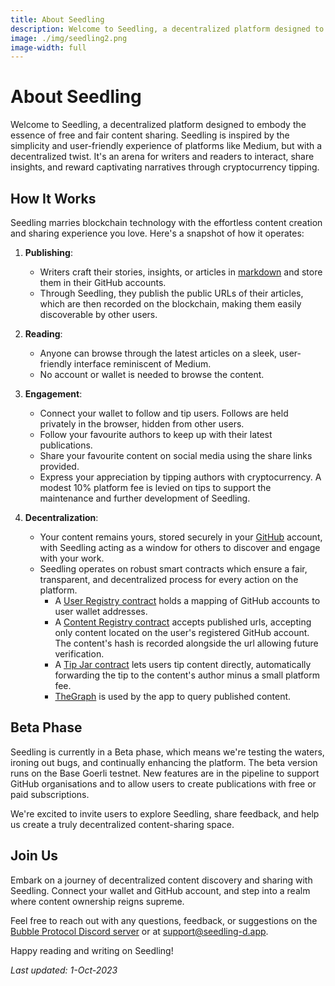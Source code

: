 ```yaml
---
title: About Seedling
description: Welcome to Seedling, a decentralized platform designed to embody the essence of free and fair content sharing. Seedling is inspired by the simplicity and user-friendly experience of platforms like Medium, but with a decentralized twist.
image: ./img/seedling2.png
image-width: full
---
```

# About Seedling

Welcome to Seedling, a decentralized platform designed to embody the essence of free and fair content sharing. Seedling is inspired by the simplicity and user-friendly experience of platforms like Medium, but with a decentralized twist. It's an arena for writers and readers to interact, share insights, and reward captivating narratives through cryptocurrency tipping.

## How It Works

Seedling marries blockchain technology with the effortless content creation and sharing experience you love. Here's a snapshot of how it operates:

1. **Publishing**: 
   - Writers craft their stories, insights, or articles in [markdown](https://docs.github.com/en/get-started/writing-on-github/getting-started-with-writing-and-formatting-on-github/basic-writing-and-formatting-syntax) and store them in their GitHub accounts.
   - Through Seedling, they publish the public URLs of their articles, which are then recorded on the blockchain, making them easily discoverable by other users.

2. **Reading**: 
   - Anyone can browse through the latest articles on a sleek, user-friendly interface reminiscent of Medium.
   - No account or wallet is needed to browse the content.

3. **Engagement**:
   - Connect your wallet to follow and tip users. Follows are held privately in the browser, hidden from other users.
   - Follow your favourite authors to keep up with their latest publications.
   - Share your favourite content on social media using the share links provided.
   - Express your appreciation by tipping authors with cryptocurrency. A modest 10% platform fee is levied on tips to support the maintenance and further development of Seedling.

4. **Decentralization**:
   - Your content remains yours, stored securely in your [GitHub](https://github.com) account, with Seedling acting as a window for others to discover and engage with your work.
   - Seedling operates on robust smart contracts which ensure a fair, transparent, and decentralized process for every action on the platform.
     - A [User Registry contract](https://goerli.basescan.org/address/0x04C2973Ab533B1eBe60ba608C026B37799BC5983) holds a mapping of GitHub accounts to user wallet addresses.
     - A [Content Registry contract](https://goerli.basescan.org/address/0x038ADdfd80f722E4826A467690Ab50EEbE1cfFb7) accepts published urls, accepting only content located on the user's registered GitHub account.  The content's hash is recorded alongside the url allowing future verification.
     - A [Tip Jar contract](https://goerli.basescan.org/address/0x778629c02e8Fe1Eb10e2149e017a20D519e55D6e) lets users tip content directly, automatically forwarding the tip to the content's author minus a small platform fee. 
     - [TheGraph](https://thegraph.com/) is used by the app to query published content.

## Beta Phase

Seedling is currently in a Beta phase, which means we're testing the waters, ironing out bugs, and continually enhancing the platform. The beta version runs on the Base Goerli testnet. New features are in the pipeline to support GitHub organisations and to allow users to create publications with free or paid subscriptions.

We're excited to invite users to explore Seedling, share feedback, and help us create a truly decentralized content-sharing space.

## Join Us

Embark on a journey of decentralized content discovery and sharing with Seedling. Connect your wallet and GitHub account, and step into a realm where content ownership reigns supreme.

Feel free to reach out with any questions, feedback, or suggestions on the [Bubble Protocol Discord server](https://discord.gg/sSnvK5C) or at support@seedling-d.app.

Happy reading and writing on Seedling!

_Last updated: 1-Oct-2023_





